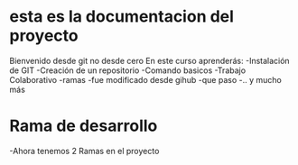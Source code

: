 # esta es la documentacion del proyecto

Bienvenido desde git no desde cero
En este curso aprenderás:
-Instalación de GIT 
-Creación de un repositorio
-Comando basicos
-Trabajo Colaborativo 
-ramas
-fue modificado desde gihub
-que paso
-.. y mucho más

# Rama de desarrollo
-Ahora tenemos 2 Ramas en el proyecto
